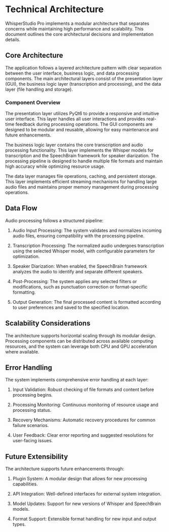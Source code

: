 # Technical Architecture

WhisperStudio Pro implements a modular architecture that separates concerns while maintaining high performance and scalability. This document outlines the core architectural decisions and implementation details.

## Core Architecture

The application follows a layered architecture pattern with clear separation between the user interface, business logic, and data processing components. The main architectural layers consist of the presentation layer (GUI), the business logic layer (transcription and processing), and the data layer (file handling and storage).

### Component Overview

The presentation layer utilizes PyQt6 to provide a responsive and intuitive user interface. This layer handles all user interactions and provides real-time feedback during processing operations. The GUI components are designed to be modular and reusable, allowing for easy maintenance and future enhancements.

The business logic layer contains the core transcription and audio processing functionality. This layer implements the Whisper models for transcription and the SpeechBrain framework for speaker diarization. The processing pipeline is designed to handle multiple file formats and maintain high accuracy while optimizing resource usage.

The data layer manages file operations, caching, and persistent storage. This layer implements efficient streaming mechanisms for handling large audio files and maintains proper memory management during processing operations.

## Data Flow

Audio processing follows a structured pipeline:

1. Audio Input Processing: The system validates and normalizes incoming audio files, ensuring compatibility with the processing pipeline.

2. Transcription Processing: The normalized audio undergoes transcription using the selected Whisper model, with configurable parameters for optimization.

3. Speaker Diarization: When enabled, the SpeechBrain framework analyzes the audio to identify and separate different speakers.

4. Post-Processing: The system applies any selected filters or modifications, such as punctuation correction or format-specific formatting.

5. Output Generation: The final processed content is formatted according to user preferences and saved to the specified location.

## Scalability Considerations

The architecture supports horizontal scaling through its modular design. Processing components can be distributed across available computing resources, and the system can leverage both CPU and GPU acceleration where available.

## Error Handling

The system implements comprehensive error handling at each layer:

1. Input Validation: Robust checking of file formats and content before processing begins.

2. Processing Monitoring: Continuous monitoring of resource usage and processing status.

3. Recovery Mechanisms: Automatic recovery procedures for common failure scenarios.

4. User Feedback: Clear error reporting and suggested resolutions for user-facing issues.

## Future Extensibility

The architecture supports future enhancements through:

1. Plugin System: A modular design that allows for new processing capabilities.

2. API Integration: Well-defined interfaces for external system integration.

3. Model Updates: Support for new versions of Whisper and SpeechBrain models.

4. Format Support: Extensible format handling for new input and output types.